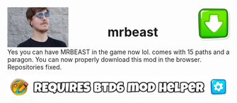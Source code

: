 <a href="https://github.com/MrGoopyDrawers/MrBeast-BTD6/releases/download/1.0.1/mrbeast.dll">
    <img align="left" alt="Icon" height="90" src="Icon.png">
    <img align="right" alt="Download" height="75" src="https://raw.githubusercontent.com/gurrenm3/BTD-Mod-Helper/master/BloonsTD6%20Mod%20Helper/Resources/DownloadBtn.png">
</a>

<h1 align="center">mrbeast</h1>

Yes you can have MRBEAST in the game now lol.
comes with 15 paths and a paragon.
You can now properly download this mod in the browser. Repositories fixed.

[![Requires BTD6 Mod Helper](https://raw.githubusercontent.com/gurrenm3/BTD-Mod-Helper/master/banner.png)](https://github.com/gurrenm3/BTD-Mod-Helper#readme)
